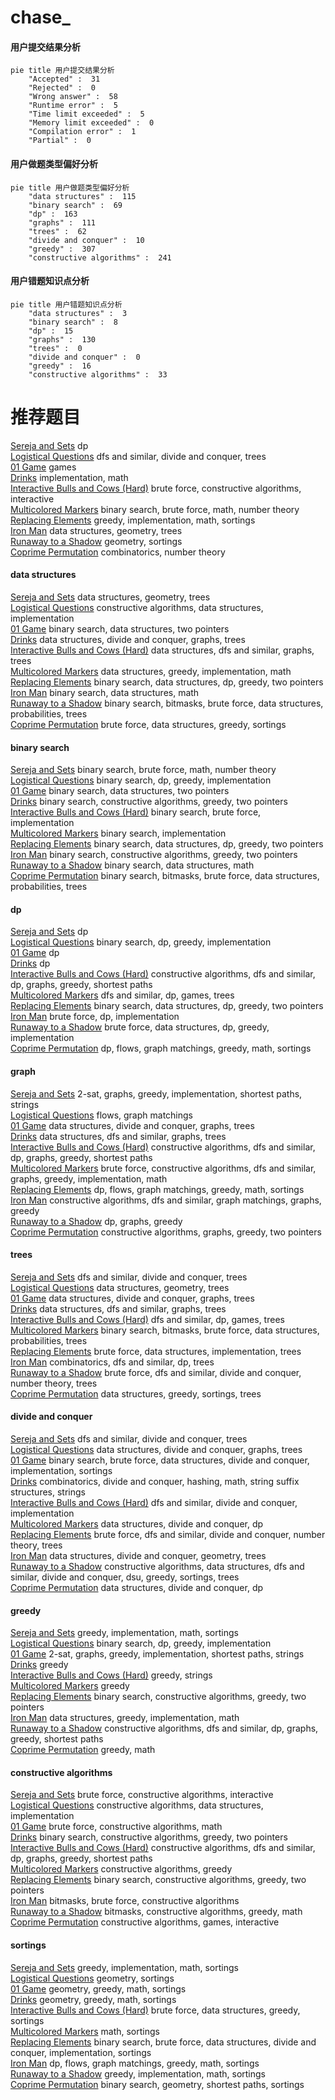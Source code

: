 # chase_
<!-- tabs:start -->
#### **用户提交结果分析**

```mermaid
pie title 用户提交结果分析
    "Accepted" :  31
    "Rejected" :  0
    "Wrong answer" :  58
    "Runtime error" :  5
    "Time limit exceeded" :  5
    "Memory limit exceeded" :  0
    "Compilation error" :  1
    "Partial" :  0
```
#### **用户做题类型偏好分析**

```mermaid
pie title 用户做题类型偏好分析
    "data structures" :  115
    "binary search" :  69
    "dp" :  163
    "graphs" :  111
    "trees" :  62
    "divide and conquer" :  10
    "greedy" :  307
    "constructive algorithms" :  241
```
#### **用户错题知识点分析**

```mermaid
pie title 用户错题知识点分析
    "data structures" :  3
    "binary search" :  8
    "dp" :  15
    "graphs" :  130
    "trees" :  0
    "divide and conquer" :  0
    "greedy" :  16
    "constructive algorithms" :  33
```
<!-- tabs:end -->
# 推荐题目
[Sereja and Sets](http://codeforces.com/problemset/problem/425/E)		dp		  
[Logistical Questions](http://codeforces.com/problemset/problem/566/C)		dfs and similar,
                        divide and conquer,
                        trees		  
[01 Game](http://codeforces.com/problemset/problem/1373/B)		games		  
[Drinks](http://codeforces.com/problemset/problem/200/B)		implementation,
                        math		  
[Interactive Bulls and Cows (Hard)](http://codeforces.com/problemset/problem/753/C)		brute force,
                        constructive algorithms,
                        interactive		  
[Multicolored Markers](http://codeforces.com/problemset/problem/1029/F)		binary search,
                        brute force,
                        math,
                        number theory		  
[Replacing Elements](http://codeforces.com/problemset/problem/1473/A)		greedy,
                        implementation,
                        math,
                        sortings		  
[Iron Man](http://codeforces.com/problemset/problem/704/E)		data structures,
                        geometry,
                        trees		  
[Runaway to a Shadow](http://codeforces.com/problemset/problem/681/E)		geometry,
                        sortings		  
[Coprime Permutation](http://codeforces.com/problemset/problem/698/F)		combinatorics,
                        number theory		  
<!-- tabs:start -->
#### **data structures**
[Sereja and Sets](http://codeforces.com/problemset/problem/704/E)		data structures,
                        geometry,
                        trees		  
[Logistical Questions](https://codeforces.com/contest/157/problem/D)		constructive algorithms,
                        data structures,
                        implementation		  
[01 Game](http://codeforces.com/problemset/problem/1041/D)		binary search,
                        data structures,
                        two pointers		  
[Drinks](http://codeforces.com/problemset/problem/1336/F)		data structures,
                        divide and conquer,
                        graphs,
                        trees		  
[Interactive Bulls and Cows (Hard)](http://codeforces.com/problemset/problem/343/D)		data structures,
                        dfs and similar,
                        graphs,
                        trees		  
[Multicolored Markers](http://codeforces.com/problemset/problem/1294/D)		data structures,
                        greedy,
                        implementation,
                        math		  
[Replacing Elements](http://codeforces.com/problemset/problem/1492/C)		binary search,
                        data structures,
                        dp,
                        greedy,
                        two pointers		  
[Iron Man](http://codeforces.com/problemset/problem/1490/G)		binary search,
                        data structures,
                        math		  
[Runaway to a Shadow](http://codeforces.com/problemset/problem/1479/D)		binary search,
                        bitmasks,
                        brute force,
                        data structures,
                        probabilities,
                        trees		  
[Coprime Permutation](http://codeforces.com/problemset/problem/1497/A)		brute force,
                        data structures,
                        greedy,
                        sortings		  
#### **binary search**
[Sereja and Sets](http://codeforces.com/problemset/problem/1029/F)		binary search,
                        brute force,
                        math,
                        number theory		  
[Logistical Questions](http://codeforces.com/problemset/problem/416/C)		binary search,
                        dp,
                        greedy,
                        implementation		  
[01 Game](http://codeforces.com/problemset/problem/1041/D)		binary search,
                        data structures,
                        two pointers		  
[Drinks](http://codeforces.com/problemset/problem/1463/D)		binary search,
                        constructive algorithms,
                        greedy,
                        two pointers		  
[Interactive Bulls and Cows (Hard)](http://codeforces.com/problemset/problem/1011/B)		binary search,
                        brute force,
                        implementation		  
[Multicolored Markers](http://codeforces.com/problemset/problem/84/C)		binary search,
                        implementation		  
[Replacing Elements](http://codeforces.com/problemset/problem/1492/C)		binary search,
                        data structures,
                        dp,
                        greedy,
                        two pointers		  
[Iron Man](http://codeforces.com/problemset/problem/1463/D)		binary search,
                        constructive algorithms,
                        greedy,
                        two pointers		  
[Runaway to a Shadow](http://codeforces.com/problemset/problem/1490/G)		binary search,
                        data structures,
                        math		  
[Coprime Permutation](http://codeforces.com/problemset/problem/1479/D)		binary search,
                        bitmasks,
                        brute force,
                        data structures,
                        probabilities,
                        trees		  
#### **dp**
[Sereja and Sets](http://codeforces.com/problemset/problem/425/E)		dp		  
[Logistical Questions](http://codeforces.com/problemset/problem/416/C)		binary search,
                        dp,
                        greedy,
                        implementation		  
[01 Game](http://codeforces.com/problemset/problem/852/E)		dp		  
[Drinks](http://codeforces.com/problemset/problem/455/A)		dp		  
[Interactive Bulls and Cows (Hard)](http://codeforces.com/problemset/problem/1407/E)		constructive algorithms,
                        dfs and similar,
                        dp,
                        graphs,
                        greedy,
                        shortest paths		  
[Multicolored Markers](https://codeforces.com/contest/1405/problem/D)		dfs and similar,
                        dp,
                        games,
                        trees		  
[Replacing Elements](http://codeforces.com/problemset/problem/1492/C)		binary search,
                        data structures,
                        dp,
                        greedy,
                        two pointers		  
[Iron Man](https://codeforces.com/contest/1457/problem/C)		brute force,
                        dp,
                        implementation		  
[Runaway to a Shadow](http://codeforces.com/problemset/problem/1491/C)		brute force,
                        data structures,
                        dp,
                        greedy,
                        implementation		  
[Coprime Permutation](http://codeforces.com/problemset/problem/1437/C)		dp,
                        flows,
                        graph matchings,
                        greedy,
                        math,
                        sortings		  
#### **graph**
[Sereja and Sets](http://codeforces.com/problemset/problem/780/D)		2-sat,
                        graphs,
                        greedy,
                        implementation,
                        shortest paths,
                        strings		  
[Logistical Questions](http://codeforces.com/problemset/problem/491/C)		flows,
                        graph matchings		  
[01 Game](http://codeforces.com/problemset/problem/1336/F)		data structures,
                        divide and conquer,
                        graphs,
                        trees		  
[Drinks](http://codeforces.com/problemset/problem/343/D)		data structures,
                        dfs and similar,
                        graphs,
                        trees		  
[Interactive Bulls and Cows (Hard)](http://codeforces.com/problemset/problem/1407/E)		constructive algorithms,
                        dfs and similar,
                        dp,
                        graphs,
                        greedy,
                        shortest paths		  
[Multicolored Markers](http://codeforces.com/problemset/problem/1487/C)		brute force,
                        constructive algorithms,
                        dfs and similar,
                        graphs,
                        greedy,
                        implementation,
                        math		  
[Replacing Elements](http://codeforces.com/problemset/problem/1437/C)		dp,
                        flows,
                        graph matchings,
                        greedy,
                        math,
                        sortings		  
[Iron Man](http://codeforces.com/problemset/problem/1470/D)		constructive algorithms,
                        dfs and similar,
                        graph matchings,
                        graphs,
                        greedy		  
[Runaway to a Shadow](http://codeforces.com/problemset/problem/1476/C)		dp,
                        graphs,
                        greedy		  
[Coprime Permutation](http://codeforces.com/problemset/problem/1304/D)		constructive algorithms,
                        graphs,
                        greedy,
                        two pointers		  
#### **trees**
[Sereja and Sets](http://codeforces.com/problemset/problem/566/C)		dfs and similar,
                        divide and conquer,
                        trees		  
[Logistical Questions](http://codeforces.com/problemset/problem/704/E)		data structures,
                        geometry,
                        trees		  
[01 Game](http://codeforces.com/problemset/problem/1336/F)		data structures,
                        divide and conquer,
                        graphs,
                        trees		  
[Drinks](http://codeforces.com/problemset/problem/343/D)		data structures,
                        dfs and similar,
                        graphs,
                        trees		  
[Interactive Bulls and Cows (Hard)](https://codeforces.com/contest/1405/problem/D)		dfs and similar,
                        dp,
                        games,
                        trees		  
[Multicolored Markers](http://codeforces.com/problemset/problem/1479/D)		binary search,
                        bitmasks,
                        brute force,
                        data structures,
                        probabilities,
                        trees		  
[Replacing Elements](http://codeforces.com/problemset/problem/1511/C)		brute force,
                        data structures,
                        implementation,
                        trees		  
[Iron Man](http://codeforces.com/problemset/problem/1499/F)		combinatorics,
                        dfs and similar,
                        dp,
                        trees		  
[Runaway to a Shadow](http://codeforces.com/problemset/problem/1491/E)		brute force,
                        dfs and similar,
                        divide and conquer,
                        number theory,
                        trees		  
[Coprime Permutation](http://codeforces.com/problemset/problem/1466/D)		data structures,
                        greedy,
                        sortings,
                        trees		  
#### **divide and conquer**
[Sereja and Sets](http://codeforces.com/problemset/problem/566/C)		dfs and similar,
                        divide and conquer,
                        trees		  
[Logistical Questions](http://codeforces.com/problemset/problem/1336/F)		data structures,
                        divide and conquer,
                        graphs,
                        trees		  
[01 Game](http://codeforces.com/problemset/problem/1461/D)		binary search,
                        brute force,
                        data structures,
                        divide and conquer,
                        implementation,
                        sortings		  
[Drinks](http://codeforces.com/problemset/problem/1466/G)		combinatorics,
                        divide and conquer,
                        hashing,
                        math,
                        string suffix structures,
                        strings		  
[Interactive Bulls and Cows (Hard)](http://codeforces.com/problemset/problem/1490/D)		dfs and similar,
                        divide and conquer,
                        implementation		  
[Multicolored Markers](https://codeforces.com/contest/1483/problem/C)		data structures,
                        divide and conquer,
                        dp		  
[Replacing Elements](http://codeforces.com/problemset/problem/1491/E)		brute force,
                        dfs and similar,
                        divide and conquer,
                        number theory,
                        trees		  
[Iron Man](http://codeforces.com/problemset/problem/1303/G)		data structures,
                        divide and conquer,
                        geometry,
                        trees		  
[Runaway to a Shadow](http://codeforces.com/problemset/problem/1494/D)		constructive algorithms,
                        data structures,
                        dfs and similar,
                        divide and conquer,
                        dsu,
                        greedy,
                        sortings,
                        trees		  
[Coprime Permutation](http://codeforces.com/problemset/problem/1482/E)		data structures,
                        divide and conquer,
                        dp		  
#### **greedy**
[Sereja and Sets](http://codeforces.com/problemset/problem/1473/A)		greedy,
                        implementation,
                        math,
                        sortings		  
[Logistical Questions](http://codeforces.com/problemset/problem/416/C)		binary search,
                        dp,
                        greedy,
                        implementation		  
[01 Game](http://codeforces.com/problemset/problem/780/D)		2-sat,
                        graphs,
                        greedy,
                        implementation,
                        shortest paths,
                        strings		  
[Drinks](http://codeforces.com/problemset/problem/462/B)		greedy		  
[Interactive Bulls and Cows (Hard)](http://codeforces.com/problemset/problem/1107/A)		greedy,
                        strings		  
[Multicolored Markers](http://codeforces.com/problemset/problem/1003/D)		greedy		  
[Replacing Elements](http://codeforces.com/problemset/problem/1463/D)		binary search,
                        constructive algorithms,
                        greedy,
                        two pointers		  
[Iron Man](http://codeforces.com/problemset/problem/1294/D)		data structures,
                        greedy,
                        implementation,
                        math		  
[Runaway to a Shadow](http://codeforces.com/problemset/problem/1407/E)		constructive algorithms,
                        dfs and similar,
                        dp,
                        graphs,
                        greedy,
                        shortest paths		  
[Coprime Permutation](http://codeforces.com/problemset/problem/1271/B)		greedy,
                        math		  
#### **constructive algorithms**
[Sereja and Sets](http://codeforces.com/problemset/problem/753/C)		brute force,
                        constructive algorithms,
                        interactive		  
[Logistical Questions](https://codeforces.com/contest/157/problem/D)		constructive algorithms,
                        data structures,
                        implementation		  
[01 Game](http://codeforces.com/problemset/problem/621/D)		brute force,
                        constructive algorithms,
                        math		  
[Drinks](http://codeforces.com/problemset/problem/1463/D)		binary search,
                        constructive algorithms,
                        greedy,
                        two pointers		  
[Interactive Bulls and Cows (Hard)](http://codeforces.com/problemset/problem/1407/E)		constructive algorithms,
                        dfs and similar,
                        dp,
                        graphs,
                        greedy,
                        shortest paths		  
[Multicolored Markers](http://codeforces.com/problemset/problem/1493/A)		constructive algorithms,
                        greedy		  
[Replacing Elements](http://codeforces.com/problemset/problem/1463/D)		binary search,
                        constructive algorithms,
                        greedy,
                        two pointers		  
[Iron Man](https://codeforces.com/contest/1456/problem/B)		bitmasks,
                        brute force,
                        constructive algorithms		  
[Runaway to a Shadow](http://codeforces.com/problemset/problem/1492/D)		bitmasks,
                        constructive algorithms,
                        greedy,
                        math		  
[Coprime Permutation](https://codeforces.com/contest/1504/problem/D)		constructive algorithms,
                        games,
                        interactive		  
#### **sortings**
[Sereja and Sets](http://codeforces.com/problemset/problem/1473/A)		greedy,
                        implementation,
                        math,
                        sortings		  
[Logistical Questions](http://codeforces.com/problemset/problem/681/E)		geometry,
                        sortings		  
[01 Game](https://codeforces.com/contest/1496/problem/C)		geometry,
                        greedy,
                        math,
                        sortings		  
[Drinks](http://codeforces.com/problemset/problem/1495/A)		geometry,
                        greedy,
                        math,
                        sortings		  
[Interactive Bulls and Cows (Hard)](http://codeforces.com/problemset/problem/1497/A)		brute force,
                        data structures,
                        greedy,
                        sortings		  
[Multicolored Markers](http://codeforces.com/problemset/problem/1427/A)		math,
                        sortings		  
[Replacing Elements](http://codeforces.com/problemset/problem/1461/D)		binary search,
                        brute force,
                        data structures,
                        divide and conquer,
                        implementation,
                        sortings		  
[Iron Man](http://codeforces.com/problemset/problem/1437/C)		dp,
                        flows,
                        graph matchings,
                        greedy,
                        math,
                        sortings		  
[Runaway to a Shadow](http://codeforces.com/problemset/problem/1473/A)		greedy,
                        implementation,
                        math,
                        sortings		  
[Coprime Permutation](http://codeforces.com/problemset/problem/1486/B)		binary search,
                        geometry,
                        shortest paths,
                        sortings		  
<!-- tabs:end -->
